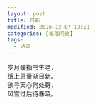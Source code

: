 ```yaml
---
layout: post
title: 日新
modified: 2016-12-07 13:21
categories: [笔落闲处]
tags: 
  - 诗词
---
```


岁月弹指书生老，  
纸上思量渐日新。  
欲寻天心何处寄，  
风雪过后待春晓。